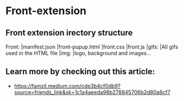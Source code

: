 # Front-extension

## Front extension irectory structure
Front:
      |manifest.json
      |front-pupup.html
      |front.css
      |front.js
      |gifs: 
            |All gifs used in the HTML file
      |img:
            |logo, background and images...
            

## Learn more by checking out this article:
- https://famzil.medium.com/cde3b4cf0db9?source=friends_link&sk=1c1a4aeeda98b278845706b2d80a6cf7
